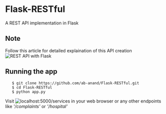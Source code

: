 # Flask-RESTful
A REST API implementation in Flask

## Note 
Follow this article for detailed explaination of this API creation ![REST API with Flask](https://virtualenvblog.wordpress.com/2017/10/11/rest-api-with-flask/)

## Running the app
       $ git clone https://github.com/ab-anand/Flask-RESTful.git
       $ cd Flask-RESTful
       $ python app.py
    
Visit ![localhost:5000/services](http://localhost:5000/services) in your web browser or any other endpoints like <i>'/complaints'</i> or <i>'/hospital'</i>
    

